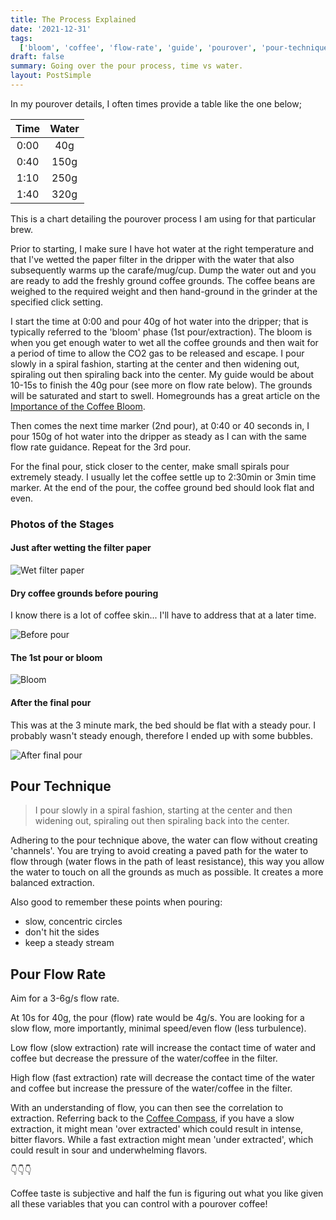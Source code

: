 ```yaml
---
title: The Process Explained
date: '2021-12-31'
tags:
  ['bloom', 'coffee', 'flow-rate', 'guide', 'pourover', 'pour-technique', 'process', 'technique']
draft: false
summary: Going over the pour process, time vs water.
layout: PostSimple
---
```


In my pourover details, I often times provide a table like the one below;

| Time | Water |
| :--: | :---: |
| 0:00 |  40g  |
| 0:40 | 150g  |
| 1:10 | 250g  |
| 1:40 | 320g  |

This is a chart detailing the pourover process I am using for that particular brew.

Prior to starting, I make sure I have hot water at the right temperature and that I've wetted the paper filter in the dripper with the water that also subsequently warms up the carafe/mug/cup. Dump the water out and you are ready to add the freshly ground coffee grounds. The coffee beans are weighed to the required weight and then hand-ground in the grinder at the specified click setting.

I start the time at 0:00 and pour 40g of hot water into the dripper; that is typically referred to the 'bloom' phase (1st pour/extraction). The bloom is when you get enough water to wet all the coffee grounds and then wait for a period of time to allow the CO2 gas to be released and escape. I pour slowly in a spiral fashion, starting at the center and then widening out, spiraling out then spiraling back into the center. My guide would be about 10-15s to finish the 40g pour (see more on flow rate below). The grounds will be saturated and start to swell. Homegrounds has a great article on the [Importance of the Coffee Bloom](https://www.homegrounds.co/coffee-bloom/).

Then comes the next time marker (2nd pour), at 0:40 or 40 seconds in, I pour 150g of hot water into the dripper as steady as I can with the same flow rate guidance. Repeat for the 3rd pour.

For the final pour, stick closer to the center, make small spirals pour extremely steady. I usually let the coffee settle up to 2:30min or 3min time marker. At the end of the pour, the coffee ground bed should look flat and even.

### Photos of the Stages

#### Just after wetting the filter paper

![Wet filter paper](/static/images/20220101-1.png)

#### Dry coffee grounds before pouring

I know there is a lot of coffee skin... I'll have to address that at a later time.

![Before pour](/static/images/20220101-2.png)

#### The 1st pour or bloom

![Bloom](/static/images/20220101-3.png)

#### After the final pour

This was at the 3 minute mark, the bed should be flat with a steady pour. I probably wasn't steady enough, therefore I ended up with some bubbles.

![After final pour](/static/images/20220101-4.png)

## Pour Technique

> I pour slowly in a spiral fashion, starting at the center and then widening out, spiraling out then spiraling back into the center.

Adhering to the pour technique above, the water can flow without creating 'channels'. You are trying to avoid creating a paved path for the water to flow through (water flows in the path of least resistance), this way you allow the water to touch on all the grounds as much as possible. It creates a more balanced extraction.

Also good to remember these points when pouring:

- slow, concentric circles
- don't hit the sides
- keep a steady stream

## Pour Flow Rate

Aim for a 3-6g/s flow rate.

At 10s for 40g, the pour (flow) rate would be 4g/s. You are looking for a slow flow, more importantly, minimal speed/even flow (less turbulence).

Low flow (slow extraction) rate will increase the contact time of water and coffee but decrease the pressure of the water/coffee in the filter.

High flow (fast extraction) rate will decrease the contact time of the water and coffee but increase the pressure of the water/coffee in the filter.

With an understanding of flow, you can then see the correlation to extraction. Referring back to the [Coffee Compass](https://www.baristahustle.com/app-archive-main/the-coffee-compass/), if you have a slow extraction, it might mean 'over extracted' which could result in intense, bitter flavors. While a fast extraction might mean 'under extracted', which could result in sour and underwhelming flavors.

👇👇👇

Coffee taste is subjective and half the fun is figuring out what you like given all these variables that you can control with a pourover coffee!
